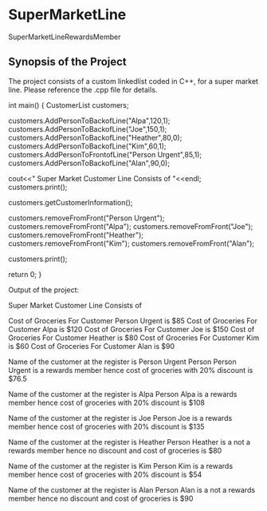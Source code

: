 # SuperMarketLine
SuperMarketLineRewardsMember

## Synopsis of the Project

The project consists of a custom linkedlist coded in C++, for a super market line. Please reference the .cpp file for details.


int main()
{
CustomerList <string> customers;

customers.AddPersonToBackofLine("Alpa",120,1);
customers.AddPersonToBackofLine("Joe",150,1);
customers.AddPersonToBackofLine("Heather",80,0);
customers.AddPersonToBackofLine("Kim",60,1);
customers.AddPersonToFrontofLine("Person Urgent",85,1);
customers.AddPersonToBackofLine("Alan",90,0);

cout<<" Super Market Customer Line Consists of "<<endl;
customers.print();

customers.getCustomerInformation();

customers.removeFromFront("Person Urgent");
customers.removeFromFront("Alpa");
customers.removeFromFront("Joe");
customers.removeFromFront("Heather");
customers.removeFromFront("Kim");
customers.removeFromFront("Alan");

customers.print();

return 0;
}

Output of the project:

 Super Market Customer Line Consists of 
 
 Cost of Groceries For Customer Person Urgent is $85
 Cost of Groceries For Customer Alpa is $120
 Cost of Groceries For Customer Joe is $150
 Cost of Groceries For Customer Heather is $80
 Cost of Groceries For Customer Kim is $60
 Cost of Groceries For Customer Alan is $90


 Name of the customer at the register is Person Urgent
 Person  Person Urgent is a rewards member hence cost of groceries with 20% discount is $76.5

 Name of the customer at the register is Alpa
 Person  Alpa is a rewards member hence cost of groceries with 20% discount is $108

 Name of the customer at the register is Joe
 Person  Joe is a rewards member hence cost of groceries with 20% discount is $135

 Name of the customer at the register is Heather
 Person  Heather is a not a rewards member hence no discount and cost of groceries is $80

 Name of the customer at the register is Kim
 Person  Kim is a rewards member hence cost of groceries with 20% discount is $54

 Name of the customer at the register is Alan
 Person  Alan is a not a rewards member hence no discount and cost of groceries is $90

